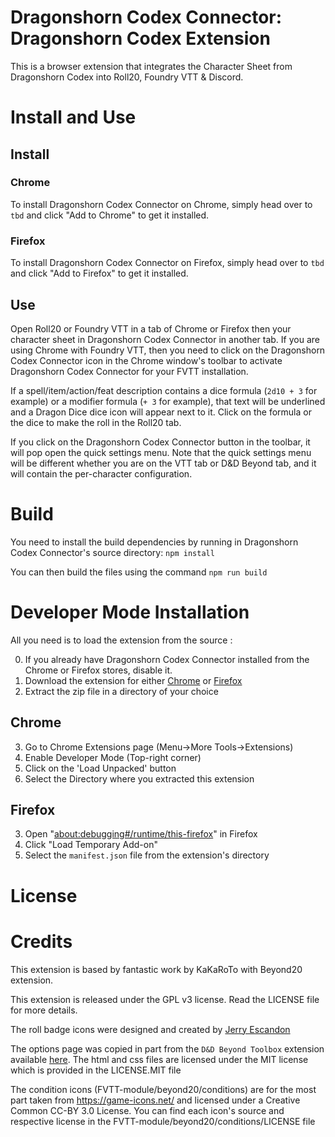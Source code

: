 Dragonshorn Codex Connector: Dragonshorn Codex Extension
==

This is a browser extension that integrates the Character Sheet from Dragonshorn Codex into Roll20, Foundry VTT & Discord.

# Install and Use

## Install 

### Chrome

To install Dragonshorn Codex Connector on Chrome, simply head over to `tbd` and click "Add to Chrome" to get it installed.

### Firefox

To install Dragonshorn Codex Connector on Firefox, simply head over to `tbd` and click "Add to Firefox" to get it installed.

## Use 

Open Roll20 or Foundry VTT in a tab of Chrome or Firefox then your character sheet in Dragonshorn Codex Connector in another tab. If you are using Chrome with Foundry VTT, then you need to click on the Dragonshorn Codex Connector icon in the Chrome window's toolbar to activate Dragonshorn Codex Connector for your FVTT installation.

If a spell/item/action/feat description contains a dice formula (`2d10 + 3` for example) or a modifier formula (`+ 3` for example), that text will be underlined and a Dragon Dice dice icon will appear next to it. Click on the formula or the dice to make the roll in the Roll20 tab.

If you click on the Dragonshorn Codex Connector button in the toolbar, it will pop open the quick settings menu. Note that the quick settings menu will be different whether you are on the VTT tab or D&D Beyond tab, and it will contain the per-character configuration.

# Build

You need to install the build dependencies by running in Dragonshorn Codex Connector's source directory: 
`npm install`

You can then build the files using the command `npm run build`

# Developer Mode Installation

All you need is to load the extension from the source :

0. If you already have Dragonshorn Codex Connector installed from the Chrome or Firefox stores, disable it.
1. Download the extension for either [Chrome](https://github.com/Dragonshorn-Studios/CodexExtension/releases/download/latest/chrome.zip) or [Firefox](https://github.com/Dragonshorn-Studios/CodexExtension/releases/download/latest/firefox.zip)
2. Extract the zip file in a directory of your choice

## Chrome

3. Go to Chrome Extensions page (Menu->More Tools->Extensions)
4. Enable Developer Mode (Top-right corner)
5. Click on the 'Load Unpacked' button
6. Select the Directory where you extracted this extension

## Firefox

3. Open "[about:debugging#/runtime/this-firefox](about:debugging#/runtime/this-firefox)" in Firefox
4. Click "Load Temporary Add-on"
5. Select the `manifest.json` file from the extension's directory

# License

# Credits 
This extension is based by fantastic work by KaKaRoTo with Beyond20 extension.

This extension is released under the GPL v3 license. Read the LICENSE file for more details.

The roll badge icons were designed and created by [Jerry Escandon](https://github.com/Jerryescandon) 

The options page was copied in part from the `D&D Beyond Toolbox` extension available [here](https://github.com/mouse0270/Beyonds-Toolbox/). The html and css files are licensed under the MIT license which is provided in the LICENSE.MIT file

The condition icons (FVTT-module/beyond20/conditions) are for the most part taken from https://game-icons.net/ and licensed under a Creative Common CC-BY 3.0 License. You can find each icon's source and respective license in the FVTT-module/beyond20/conditions/LICENSE file

